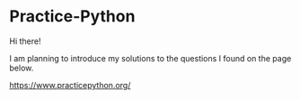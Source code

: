 # Practice-Python
Hi there!

I am planning to introduce my solutions to the questions I found on the page below.

https://www.practicepython.org/
